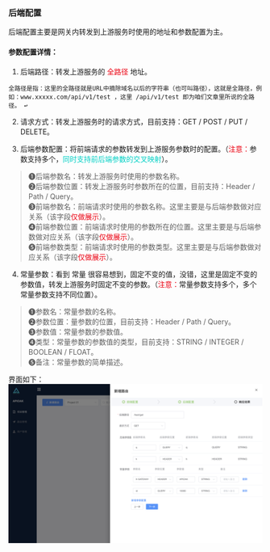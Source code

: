 ### 后端配置

后端配置主要是网关内转发到上游服务时使用的地址和参数配置为主。

#### 参数配置详情：

1. 后端路径：转发上游服务的 <font color=EB0011>全路径</font> 地址。
```angular2
全路径是指：这里的全路径就是URL中摘除域名以后的字符串（也可叫路径），这就是全路径，例如：www.xxxxx.com/api/v1/test ，这里 /api/v1/test 即为咱们文章里所说的全路径。 ↩︎
```

2. 请求方式：转发上游服务时的请求方式，目前支持：GET / POST / PUT / DELETE。

3. 后端参数配置：将前端请求的参数转发到上游服务参数时的配置。（<font color=EB0011>注意：</font>参数支持多个，<font color=01d0c5>同时支持前后端参数的交叉映射</font>）。
> ❶后端参数名：转发上游服务时使用的参数名称。<br/>
> ❷后端参数位置：转发上游服务时参数所在的位置，目前支持：Header / Path / Query。<br/>
> ❸前端参数名：前端请求时使用的参数名称。这里主要是与后端参数做对应关系（该字段<font color=EB0011>仅做展示</font>）。<br/>
> ❹前端参数位置：前端请求时使用的参数所在的位置。这里主要是与后端参数做对应关系（该字段<font color=EB0011>仅做展示</font>）。<br/>
> ❺前端参数类型：前端请求时使用的参数类型。这里主要是与后端参数做对应关系（该字段<font color=EB0011>仅做展示</font>）。

4. 常量参数：看到 常量 很容易想到，固定不变的值，没错，这里是固定不变的参数值，转发上游服务时固定不变的参数。（<font color=EB0011>注意：</font>常量参数支持多个，多个常量参数支持不同位置）。
> ❶参数名：常量参数的名称。<br/>
> ❷参数位置：量参数的位置，目前支持：Header / Path / Query。<br/>
> ❸参数值：常量参数的参数值。<br/>
> ❹类型：常量参数的参数值的类型，目前支持：STRING / INTEGER / BOOLEAN / FLOAT。<br/>
> ❺备注：常量参数的简单描述。

界面如下：
![router-rear-end](../../APIOAK-images/routerRearEnd.png)



